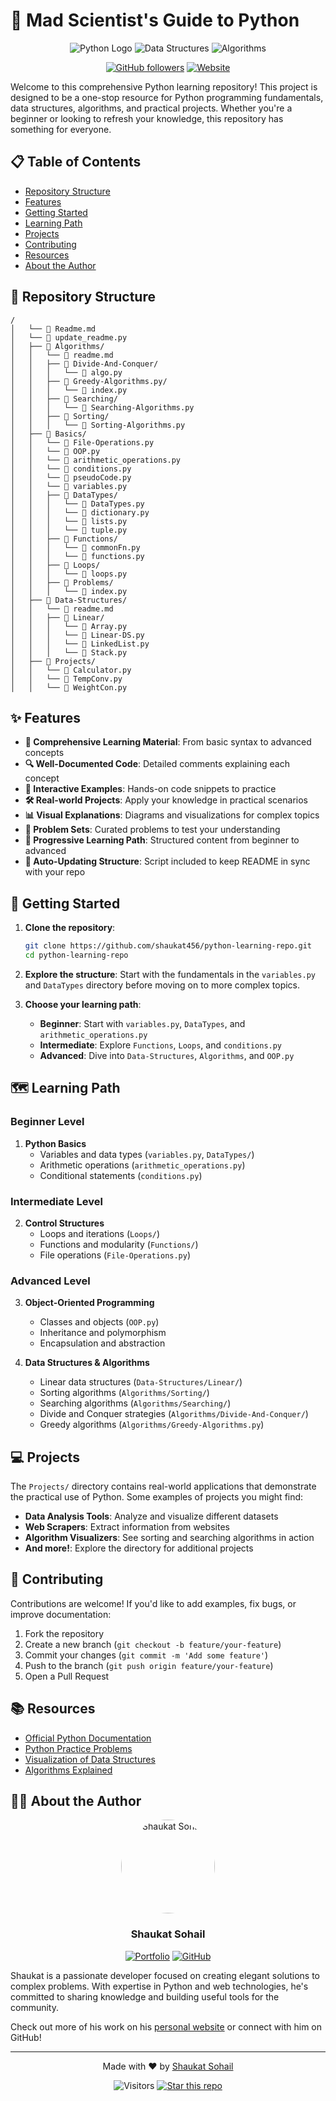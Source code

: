 # 🚀 Mad Scientist's Guide to Python

<div align="center">
  
![Python Logo](https://img.shields.io/badge/Python-3776AB?style=for-the-badge&logo=python&logoColor=white)
![Data Structures](https://img.shields.io/badge/Data_Structures-FF6F00?style=for-the-badge&logo=buffer&logoColor=white)
![Algorithms](https://img.shields.io/badge/Algorithms-00BCD4?style=for-the-badge&logo=thealgorithms&logoColor=white)

[![GitHub followers](https://img.shields.io/github/followers/shaukat456?style=social)](https://github.com/shaukat456)
[![Website](https://img.shields.io/badge/Website-shaukatsohail.vercel.app-blue?style=flat-square&logo=vercel)](https://shaukatsohail.vercel.app)

</div>

Welcome to this comprehensive Python learning repository! This project is designed to be a one-stop resource for Python programming fundamentals, data structures, algorithms, and practical projects. Whether you're a beginner or looking to refresh your knowledge, this repository has something for everyone.

## 📋 Table of Contents

- [Repository Structure](#-repository-structure)
- [Features](#-features)
- [Getting Started](#-getting-started)
- [Learning Path](#-learning-path)
- [Projects](#-projects)
- [Contributing](#-contributing)
- [Resources](#-resources)
- [About the Author](#-about-the-author)

## 📁 Repository Structure

```
/
│   └── 📄 Readme.md
│   └── 📄 update_readme.py
│   ├── 📂 Algorithms/
│   │   └── 📄 readme.md
│   │   ├── 📂 Divide-And-Conquer/
│   │   │   └── 📄 algo.py
│   │   ├── 📂 Greedy-Algorithms.py/
│   │   │   └── 📄 index.py
│   │   ├── 📂 Searching/
│   │   │   └── 📄 Searching-Algorithms.py
│   │   ├── 📂 Sorting/
│   │   │   └── 📄 Sorting-Algorithms.py
│   ├── 📂 Basics/
│   │   └── 📄 File-Operations.py
│   │   └── 📄 OOP.py
│   │   └── 📄 arithmetic_operations.py
│   │   └── 📄 conditions.py
│   │   └── 📄 pseudoCode.py
│   │   └── 📄 variables.py
│   │   ├── 📂 DataTypes/
│   │   │   └── 📄 DataTypes.py
│   │   │   └── 📄 dictionary.py
│   │   │   └── 📄 lists.py
│   │   │   └── 📄 tuple.py
│   │   ├── 📂 Functions/
│   │   │   └── 📄 commonFn.py
│   │   │   └── 📄 functions.py
│   │   ├── 📂 Loops/
│   │   │   └── 📄 loops.py
│   │   ├── 📂 Problems/
│   │   │   └── 📄 index.py
│   ├── 📂 Data-Structures/
│   │   └── 📄 readme.md
│   │   ├── 📂 Linear/
│   │   │   └── 📄 Array.py
│   │   │   └── 📄 Linear-DS.py
│   │   │   └── 📄 LinkedList.py
│   │   │   └── 📄 Stack.py
│   ├── 📂 Projects/
│   │   └── 📄 Calculator.py
│   │   └── 📄 TempConv.py
│   │   └── 📄 WeightCon.py
```

## ✨ Features

- **🧠 Comprehensive Learning Material**: From basic syntax to advanced concepts
- **🔍 Well-Documented Code**: Detailed comments explaining each concept
- **🧩 Interactive Examples**: Hands-on code snippets to practice
- **🛠️ Real-world Projects**: Apply your knowledge in practical scenarios
- **📊 Visual Explanations**: Diagrams and visualizations for complex topics
- **📝 Problem Sets**: Curated problems to test your understanding
- **🌱 Progressive Learning Path**: Structured content from beginner to advanced
- **🔄 Auto-Updating Structure**: Script included to keep README in sync with your repo

## 🚀 Getting Started

1. **Clone the repository**:

   ```bash
   git clone https://github.com/shaukat456/python-learning-repo.git
   cd python-learning-repo
   ```

2. **Explore the structure**:
   Start with the fundamentals in the `variables.py` and `DataTypes` directory before moving on to more complex topics.

3. **Choose your learning path**:
   - **Beginner**: Start with `variables.py`, `DataTypes`, and `arithmetic_operations.py`
   - **Intermediate**: Explore `Functions`, `Loops`, and `conditions.py`
   - **Advanced**: Dive into `Data-Structures`, `Algorithms`, and `OOP.py`

## 🗺️ Learning Path

### Beginner Level

1. **Python Basics**
   - Variables and data types (`variables.py`, `DataTypes/`)
   - Arithmetic operations (`arithmetic_operations.py`)
   - Conditional statements (`conditions.py`)

### Intermediate Level

2. **Control Structures**
   - Loops and iterations (`Loops/`)
   - Functions and modularity (`Functions/`)
   - File operations (`File-Operations.py`)

### Advanced Level

3. **Object-Oriented Programming**

   - Classes and objects (`OOP.py`)
   - Inheritance and polymorphism
   - Encapsulation and abstraction

4. **Data Structures & Algorithms**
   - Linear data structures (`Data-Structures/Linear/`)
   - Sorting algorithms (`Algorithms/Sorting/`)
   - Searching algorithms (`Algorithms/Searching/`)
   - Divide and Conquer strategies (`Algorithms/Divide-And-Conquer/`)
   - Greedy algorithms (`Algorithms/Greedy-Algorithms.py`)

## 💻 Projects

The `Projects/` directory contains real-world applications that demonstrate the practical use of Python. Some examples of projects you might find:

- **Data Analysis Tools**: Analyze and visualize different datasets
- **Web Scrapers**: Extract information from websites
- **Algorithm Visualizers**: See sorting and searching algorithms in action
- **And more!**: Explore the directory for additional projects

## 🤝 Contributing

Contributions are welcome! If you'd like to add examples, fix bugs, or improve documentation:

1. Fork the repository
2. Create a new branch (`git checkout -b feature/your-feature`)
3. Commit your changes (`git commit -m 'Add some feature'`)
4. Push to the branch (`git push origin feature/your-feature`)
5. Open a Pull Request

## 📚 Resources

- [Official Python Documentation](https://docs.python.org/3/)
- [Python Practice Problems](https://www.practicepython.org/)
- [Visualization of Data Structures](https://visualgo.net/)
- [Algorithms Explained](https://www.geeksforgeeks.org/fundamentals-of-algorithms/)

## 👨‍💻 About the Author

<div align="center">
  <img src="https://avatars.githubusercontent.com/u/shaukat456" alt="Shaukat Sohail" width="150" style="border-radius: 50%;">
  <h3>Shaukat Sohail</h3>
  
  [![Portfolio](https://img.shields.io/badge/Portfolio-shaukatsohail.vercel.app-brightgreen?style=flat-square&logo=vercel)](https://shaukatsohail.vercel.app)
  [![GitHub](https://img.shields.io/badge/GitHub-shaukat456-black?style=flat-square&logo=github)](https://github.com/shaukat456)
  
</div>

Shaukat is a passionate developer focused on creating elegant solutions to complex problems. With expertise in Python and web technologies, he's committed to sharing knowledge and building useful tools for the community.

Check out more of his work on his [personal website](https://shaukatsohail.vercel.app) or connect with him on GitHub!

---

<div align="center">
  <p>Made with ❤️ by <a href="https://github.com/shaukat456">Shaukat Sohail</a></p>
  
  ![Visitors](https://visitor-badge.laobi.icu/badge?page_id=shaukat456.python-learning-repo)
  [![Star this repo](https://img.shields.io/github/stars/shaukat456/python-learning-repo?style=social)](https://github.com/shaukat456/python-learning-repo)
</div>
